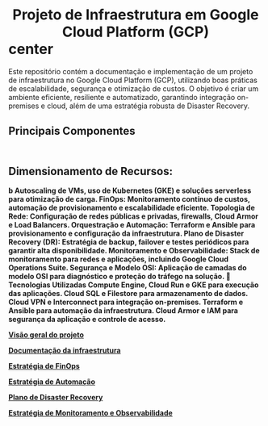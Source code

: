 <h1><center>Projeto de Infraestrutura em Google Cloud Platform (GCP)</center>center</h1>

Este repositório contém a documentação e implementação de um projeto de infraestrutura no Google Cloud Platform (GCP), utilizando boas práticas de escalabilidade, segurança e otimização de custos. O objetivo é criar um ambiente eficiente, resiliente e automatizado, garantindo integração on-premises e cloud, além de uma estratégia robusta de Disaster Recovery.

<h2>Principais Componentes<h2><br/>
<b>Dimensionamento de Recursos:</h2>b Autoscaling de VMs, uso de Kubernetes (GKE) e soluções serverless para otimização de carga.
FinOps: Monitoramento contínuo de custos, automação de provisionamento e escalabilidade eficiente.
Topologia de Rede: Configuração de redes públicas e privadas, firewalls, Cloud Armor e Load Balancers.
Orquestração e Automação: Terraform e Ansible para provisionamento e configuração da infraestrutura.
Plano de Disaster Recovery (DR): Estratégia de backup, failover e testes periódicos para garantir alta disponibilidade.
Monitoramento e Observabilidade: Stack de monitoramento para redes e aplicações, incluindo Google Cloud Operations Suite.
Segurança e Modelo OSI: Aplicação de camadas do modelo OSI para diagnóstico e proteção do tráfego na solução.
🚀 Tecnologias Utilizadas
Compute Engine, Cloud Run e GKE para execução das aplicações.
Cloud SQL e Filestore para armazenamento de dados.
Cloud VPN e Interconnect para integração on-premises.
Terraform e Ansible para automação da infraestrutura.
Cloud Armor e IAM para segurança da aplicação e controle de acesso.


[Visão geral do projeto](README.md)

[Documentação da infraestrutura](infra.md)

[Estratégia de FinOps](finops.md)

[Estratégia de Automação](automation.md)

[Plano de Disaster Recovery](disaster_recovery.md)

[Estratégia de Monitoramento e Observabilidade](monitoring.md)
